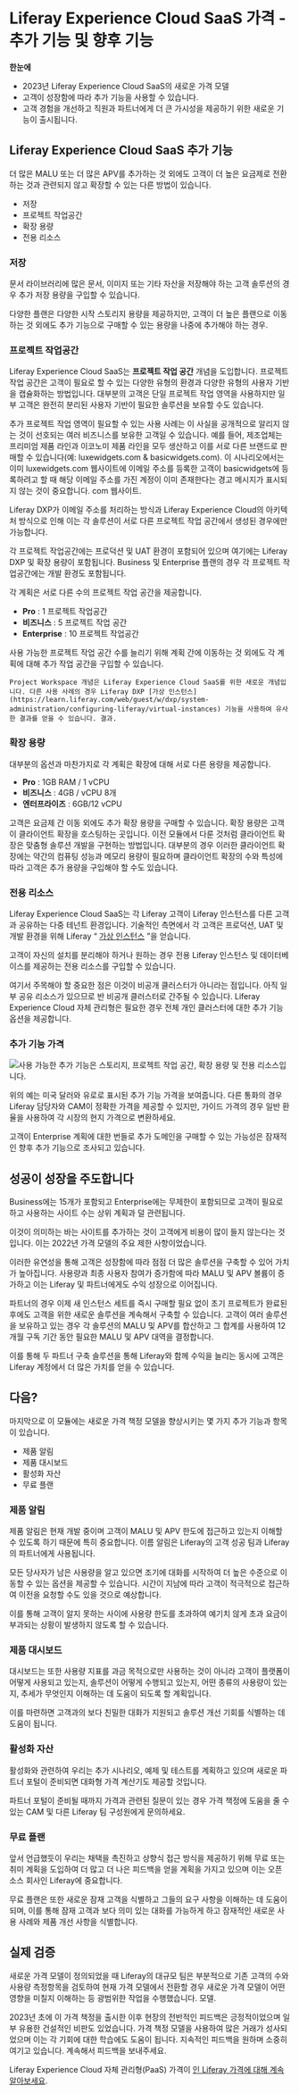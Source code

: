 # Liferay Experience Cloud SaaS 가격 - 추가 기능 및 향후 기능

**한눈에**

* 2023년 Liferay Experience Cloud SaaS의 새로운 가격 모델
* 고객이 성장함에 따라 추가 기능을 사용할 수 있습니다.
* 고객 경험을 개선하고 직원과 파트너에게 더 큰 가시성을 제공하기 위한 새로운 기능이 출시됩니다.

## Liferay Experience Cloud SaaS 추가 기능

더 많은 MALU 또는 더 많은 APV를 추가하는 것 외에도 고객이 더 높은 요금제로 전환하는 것과 관련되지 않고 확장할 수 있는 다른 방법이 있습니다.

* 저장
* 프로젝트 작업공간
* 확장 용량
* 전용 리소스

### 저장

문서 라이브러리에 많은 문서, 이미지 또는 기타 자산을 저장해야 하는 고객 솔루션의 경우 추가 저장 용량을 구입할 수 있습니다.

다양한 플랜은 다양한 시작 스토리지 용량을 제공하지만, 고객이 더 높은 플랜으로 이동하는 것 외에도 추가 기능으로 구매할 수 있는 용량을 나중에 추가해야 하는 경우.

### 프로젝트 작업공간

Liferay Experience Cloud SaaS는 **프로젝트 작업 공간** 개념을 도입합니다. 프로젝트 작업 공간은 고객이 필요로 할 수 있는 다양한 유형의 환경과 다양한 유형의 사용자 기반을 캡슐화하는 방법입니다. 대부분의 고객은 단일 프로젝트 작업 영역을 사용하지만 일부 고객은 완전히 분리된 사용자 기반이 필요한 솔루션을 보유할 수도 있습니다.

추가 프로젝트 작업 영역이 필요할 수 있는 사용 사례는 이 사실을 공개적으로 알리지 않는 것이 선호되는 여러 비즈니스를 보유한 고객일 수 있습니다. 예를 들어, 제조업체는 프리미엄 제품 라인과 이코노미 제품 라인을 모두 생산하고 이를 서로 다른 브랜드로 판매할 수 있습니다(예: luxewidgets.com & basicwidgets.com). 이 시나리오에서는 이미 luxewidgets.com 웹사이트에 이메일 주소를 등록한 고객이 basicwidgets에 등록하려고 할 때 해당 이메일 주소를 가진 계정이 이미 존재한다는 경고 메시지가 표시되지 않는 것이 중요합니다. com 웹사이트.

Liferay DXP가 이메일 주소를 처리하는 방식과 Liferay Experience Cloud의 아키텍처 방식으로 인해 이는 각 솔루션이 서로 다른 프로젝트 작업 공간에서 생성된 경우에만 가능합니다.

각 프로젝트 작업공간에는 프로덕션 및 UAT 환경이 포함되어 있으며 여기에는 Liferay DXP 및 확장 용량이 포함됩니다. Business 및 Enterprise 플랜의 경우 각 프로젝트 작업공간에는 개발 환경도 포함됩니다.

각 계획은 서로 다른 수의 프로젝트 작업 공간을 제공합니다.

* **Pro** : 1 프로젝트 작업공간
* **비즈니스** : 5 프로젝트 작업 공간
* **Enterprise** : 10 프로젝트 작업공간

사용 가능한 프로젝트 작업 공간 수를 늘리기 위해 계획 간에 이동하는 것 외에도 각 계획에 대해 추가 작업 공간을 구입할 수 있습니다.

```{note}
Project Workspace 개념은 Liferay Experience Cloud SaaS를 위한 새로운 개념입니다. 다른 사용 사례의 경우 Liferay DXP [가상 인스턴스](https://learn.liferay.com/web/guest/w/dxp/system-administration/configuring-liferay/virtual-instances) 기능을 사용하여 유사한 결과를 얻을 수 있습니다. 결과.  
```

### 확장 용량

대부분의 옵션과 마찬가지로 각 계획은 확장에 대해 서로 다른 용량을 제공합니다.

* **Pro** : 1GB RAM / 1 vCPU
* **비즈니스** : 4GB / vCPU 8개
* **엔터프라이즈** : 6GB/12 vCPU

고객은 요금제 간 이동 외에도 추가 확장 용량을 구매할 수 있습니다. 확장 용량은 고객이 클라이언트 확장을 호스팅하는 곳입니다. 이전 모듈에서 다룬 것처럼 클라이언트 확장은 맞춤형 솔루션 개발을 구현하는 방법입니다.  대부분의 경우 이러한 클라이언트 확장에는 약간의 컴퓨팅 성능과 메모리 용량이 필요하며 클라이언트 확장의 수와 특성에 따라 고객은 추가 용량을 구입해야 할 수도 있습니다.

### 전용 리소스

Liferay Experience Cloud SaaS는 각 Liferay 고객이 Liferay 인스턴스를 다른 고객과 공유하는 다중 테넌트 환경입니다.  기술적인 측면에서 각 고객은 프로덕션, UAT 및 개발 환경을 위해 Liferay “ [가상 인스턴스](https://learn.liferay.com/web/guest/w/dxp/system-administration/configuring-liferay/virtual-instances/understanding-virtual-instances) ”을 얻습니다.

고객이 자신의 설치를 분리해야 하거나 원하는 경우 전용 Liferay 인스턴스 및 데이터베이스를 제공하는 전용 리소스를 구입할 수 있습니다.

여기서 주목해야 할 중요한 점은 이것이 비공개 클러스터가 아니라는 점입니다. 아직 일부 공유 리소스가 있으므로 반 비공개 클러스터로 간주될 수 있습니다. Liferay Experience Cloud 자체 관리형은 필요한 경우 전체 개인 클러스터에 대한 추가 기능 옵션을 제공합니다.

### 추가 기능 가격

![사용 가능한 추가 기능은 스토리지, 프로젝트 작업 공간, 확장 용량 및 전용 리소스입니다.](./liferay-pricing-saas/images/06.png)

위의 예는 미국 달러와 유로로 표시된 추가 기능 가격을 보여줍니다. 다른 통화의 경우 Liferay 담당자와 CAM이 정확한 가격을 제공할 수 있지만, 가이드 가격의 경우 일반 환율을 사용하여 각 시장의 현지 가격으로 변환하세요.

고객이 Enterprise 계획에 대한 번들로 추가 도메인을 구매할 수 있는 가능성은 잠재적인 향후 추가 기능으로 조사되고 있습니다.

## 성공이 성장을 주도합니다

Business에는 15개가 포함되고 Enterprise에는 무제한이 포함되므로 고객이 필요로 하고 사용하는 사이트 수는 상위 계획과 덜 관련됩니다.

이것이 의미하는 바는 사이트를 추가하는 것이 고객에게 비용이 많이 들지 않는다는 것입니다. 이는 2022년 가격 모델의 주요 제한 사항이었습니다.

이러한 유연성을 통해 고객은 성장함에 따라 점점 더 많은 솔루션을 구축할 수 있어 가치가 높아집니다. 사용량과 최종 사용자 참여가 증가함에 따라 MALU 및 APV 볼륨이 증가하고 이는 Liferay 및 파트너에게도 수익 성장으로 이어집니다.

파트너의 경우 이제 새 인스턴스 세트를 즉시 구매할 필요 없이 초기 프로젝트가 완료된 후에도 고객을 위한 새로운 솔루션을 계속해서 구축할 수 있습니다. 고객이 여러 솔루션을 보유하고 있는 경우 각 솔루션의 MALU 및 APV를 합산하고 그 합계를 사용하여 12개월 구독 기간 동안 필요한 MALU 및 APV 대역을 결정합니다.

이를 통해 두 파트너 구축 솔루션을 통해 Liferay와 함께 수익을 늘리는 동시에 고객은 Liferay 계정에서 더 많은 가치를 얻을 수 있습니다.

## 다음?

마지막으로 이 모듈에는 새로운 가격 책정 모델을 향상시키는 몇 가지 추가 기능과 항목이 있습니다.

* 제품 알림
* 제품 대시보드
* 활성화 자산
* 무료 플랜

### 제품 알림

제품 알림은 현재 개발 중이며 고객이 MALU 및 APV 한도에 접근하고 있는지 이해할 수 있도록 하기 때문에 특히 중요합니다. 이름 알림은 Liferay의 고객 성공 팀과 Liferay의 파트너에게 사용됩니다.

모든 당사자가 남은 사용량을 알고 있으면 조기에 대화를 시작하여 더 높은 수준으로 이동할 수 있는 옵션을 제공할 수 있습니다. 시간이 지남에 따라 고객이 적극적으로 접근하여 이전을 요청할 수도 있을 것으로 예상합니다.

이를 통해 고객이 알지 못하는 사이에 사용량 한도를 초과하여 예기치 않게 초과 요금이 부과되는 상황이 발생하지 않도록 할 수 있습니다.

### 제품 대시보드

대시보드는 또한 사용량 지표를 과금 목적으로만 사용하는 것이 아니라 고객이 플랫폼이 어떻게 사용되고 있는지, 솔루션이 어떻게 수행되고 있는지, 어떤 종류의 사용량이 있는지, 추세가 무엇인지 이해하는 데 도움이 되도록 할 계획입니다.

이를 마련하면 고객과의 보다 친밀한 대화가 지원되고 솔루션 개선 기회를 식별하는 데 도움이 됩니다.

### 활성화 자산

활성화와 관련하여 우리는 추가 시나리오, 예제 및 테스트를 계획하고 있으며 새로운 파트너 포털이 준비되면 대화형 가격 계산기도 제공할 것입니다.

파트너 포털이 준비될 때까지 가격과 관련된 질문이 있는 경우 가격 책정에 도움을 줄 수 있는 CAM 및 다른 Liferay 팀 구성원에게 문의하세요.

### 무료 플랜

앞서 언급했듯이 우리는 채택을 촉진하고 상향식 접근 방식을 제공하기 위해 무료 또는 취미 계획을 도입하여 더 많고 더 나은 피드백을 얻을 계획을 가지고 있으며 이는 오픈 소스 회사인 Liferay에 중요합니다.

무료 플랜은 또한 새로운 잠재 고객을 식별하고 그들의 요구 사항을 이해하는 데 도움이 되며, 이를 통해 잠재 고객과 보다 의미 있는 대화를 가능하게 하고 잠재적인 새로운 사용 사례와 제품 개선 사항을 식별합니다.

## 실제 검증

새로운 가격 모델이 정의되었을 때 Liferay의 대규모 팀은 부분적으로 기존 고객의 수와 사용량 측정항목을 검토하여 현재 가격 모델에서 전환할 경우 새로운 가격 모델이 어떤 영향을 미칠지 이해하는 등 광범위한 작업을 수행했습니다. 모델.

2023년 초에 이 가격 책정을 출시한 이후 현장의 전반적인 피드백은 긍정적이었으며 일부 유용한 건설적인 비판도 있었습니다.  가격 책정 모델을 사용하여 많은 거래가 성사되었으며 이는 각 기회에 대한 학습에도 도움이 됩니다. 지속적인 피드백을 원하며 소중히 여기고 있습니다. 계속해서 피드백을 보내주세요.

Liferay Experience Cloud 자체 관리형(PaaS) 가격이 [인 Liferay 가격에 대해 계속 알아보세요](./liferay-pricing-paas.md).
